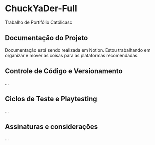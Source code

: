 # ChuckYaDer-Full
Trabalho de Portifólio Católicasc

## Documentação do Projeto

Documentação está sendo realizada em Notion. 
Estou trabalhando em organizar e mover as coisas para as plataformas recomendadas.

## Controle de Código e Versionamento

...

## Ciclos de Teste e Playtesting

...

## Assinaturas e considerações

...
